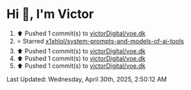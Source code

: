 <h1>Hi 👋, I'm Victor </h1>

<!--RECENT_ACTIVITY:start-->
1. ⬆️ Pushed 1 commit(s) to [victorDigital/voe.dk](https://github.com/victorDigital/voe.dk)<br>
2. ⭐ Starred [x1xhlol/system-prompts-and-models-of-ai-tools](https://github.com/x1xhlol/system-prompts-and-models-of-ai-tools)<br>
3. ⬆️ Pushed 1 commit(s) to [victorDigital/voe.dk](https://github.com/victorDigital/voe.dk)<br>
4. ⬆️ Pushed 1 commit(s) to [victorDigital/voe.dk](https://github.com/victorDigital/voe.dk)<br>
5. ⬆️ Pushed 1 commit(s) to [victorDigital/voe.dk](https://github.com/victorDigital/voe.dk)<br>
<!--RECENT_ACTIVITY:end-->

<!--RECENT_ACTIVITY:last_update-->
Last Updated: Wednesday, April 30th, 2025, 2:50:12 AM
<!--RECENT_ACTIVITY:last_update_end-->
